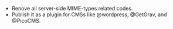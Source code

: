 

* Renove all server-side MIME-types related codes.
* Publish it as a plugin for CMSs like @wordpress, @GetGrav, and @PicoCMS.
